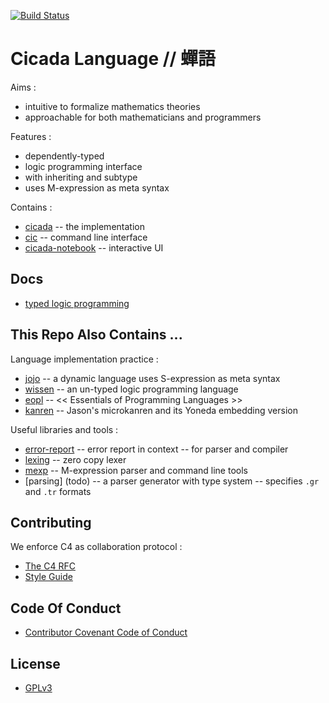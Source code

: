 [![Build Status](https://travis-ci.com/xieyuheng/cicada.svg?branch=master)](https://travis-ci.com/xieyuheng/cicada)

# Cicada Language // 蟬語

Aims :
- intuitive to formalize mathematics theories
- approachable for both mathematicians and programmers

Features :
- dependently-typed
- logic programming interface
- with inheriting and subtype
- uses M-expression as meta syntax

Contains :
- [cicada](cicada/README.md) -- the implementation
- [cic](cic/README.md) -- command line interface
- [cicada-notebook](cicada-notebook/README.md) -- interactive UI

## Docs

- [typed logic programming](docs/typed-logic-programming.org)

## This Repo Also Contains ...

Language implementation practice :
- [jojo](jojo/README.md) -- a dynamic language uses S-expression as meta syntax
- [wissen](wissen/README.md) -- an un-typed logic programming language
- [eopl](eopl/README.md) -- << Essentials of Programming Languages >>
- [kanren](kanren/README.md) -- Jason's microkanren and its Yoneda embedding version

Useful libraries and tools :
- [error-report](error-report/README.md) -- error report in context -- for parser and compiler
- [lexing](lexing/README.md) -- zero copy lexer
- [mexp](mexp/README.md) -- M-expression parser and command line tools
- [parsing] (todo) -- a parser generator with type system -- specifies `.gr` and `.tr` formats

## Contributing

We enforce C4 as collaboration protocol :
- [The C4 RFC](https://rfc.zeromq.org/spec:42/C4)
- [Style Guide](STYLE-GUIDE.md)

## Code Of Conduct

- [Contributor Covenant Code of Conduct](CODE-OF-CONDUCT.md)

## License

- [GPLv3](LICENSE)
